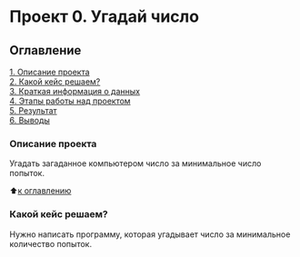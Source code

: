 # Проект 0. Угадай число

## Оглавление
[1. Описание проекта](https://github.com/AndreiDS63/sf_data_science/tree/main/project_0/README.md#описание-проекта)  
[2. Какой кейс решаем?](https://github.com/AndreiDS63/sf_data_science/tree/main/project_0/README.md#Какой-кейс-решаем)  
[3. Краткая информация о данных]()  
[4. Этапы работы над проектом]()  
[5. Результат]()  
[6. Выводы]()  

### Описание проекта
Угадать загаданное компьютером число за минимальное число попыток.

:arrow_up:[к оглавлению](https://github.com/AndreiDS63/sf_data_science/tree/main/project_0/README.md#Оглавление)

### Какой кейс решаем?
Нужно написать программу, которая угадывает число за минимальное количество попыток.